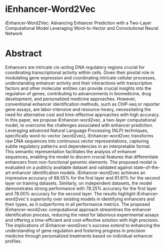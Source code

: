 # iEnhancer-Word2Vec
iEnhancer-Word2Vec: Advancing Enhancer Prediction with a
Two-Layer Computational Model Leveraging Word-to-Vector and
Convolutional Neural Network
# Abstract
Enhancers are intricate cis-acting DNA regulatory regions crucial for coordinating transcriptional activity within cells.  Given their pivotal role in modulating gene expression and coordinating intricate cellular processes, understanding enhancer activity and their interactions with transcription factors and other molecular entities can provide crucial insights into the regulation of genes, contributing to advancements in biomedicine, drug development, and personalized medicine approaches. However, conventional enhancer identification methods, such as ChIP-seq or reporter gene assays, are labor-intensive and resource-heavy, necessitating the need for alternative cost and time-effective approaches with high accuracy. In this paper, we propose iEnhancer-word2vec, a two-layer computational model, to overcome the challenges associated with enhancer prediction. Leveraging advanced Natural Language Processing (NLP) techniques, specifically word-to-vector (word2vec), iEnhancer-word2vec transforms raw DNA sequences into continuous vector representations, capturing subtle regulatory patterns and dependencies in an interpretable format. This semantic representation facilitates the analysis of enhancer sequences, enabling the model to discern crucial features that differentiate enhancers from non-functional genomic elements. The proposed model is evaluated on a publicly available dataset and validated against state-of-the-art enhancer identification models. iEnhancer-word2vec achieves an impressive accuracy of 88.55\% for the first layer and 81.81\% for the second layer on training datasets. Similarly, on independent datasets, the model demonstrates strong performance with 78.25\% accuracy for the first layer and 78.00\% accuracy for the second layer. The results highlight iEnhancer-word2vec's superiority over existing models in identifying enhancers and their types, as it outperforms in all performance metrics. The proposed iEnhancer-word2vec computational approach streamlines the enhancer identification process, reducing the need for laborious experimental assays and offering a time-efficient and cost-effective solution with high precision. The implications of iEnhancer-word2vec's success extend to enhancing the understanding of gene regulation and fostering progress in precision medicine through personalized treatments based on individual enhancer profiles.
